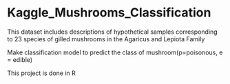 # Kaggle_Mushrooms_Classification

This dataset includes descriptions of hypothetical samples corresponding to 23 species of gilled mushrooms in the Agaricus and Lepiota Family

Make classification model to predict the class of mushroom(p=poisonous, e = edible)

This project is done in R

